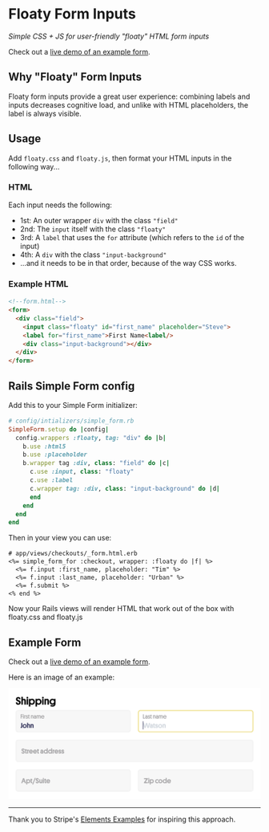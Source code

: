 # Floaty Form Inputs
*Simple CSS + JS for user-friendly "floaty" HTML form inputs*

Check out a [live demo of an example form](https://wxmn.github.io/floaty-inputs/index.html).

## Why "Floaty" Form Inputs

Floaty form inputs provide a great user experience: combining labels and inputs decreases cognitive load, and unlike with HTML placeholders, the label is always visible.

## Usage

Add `floaty.css` and `floaty.js`, then format your HTML inputs in the following way...

### HTML

Each input needs the following:

- 1st: An outer wrapper `div` with the class `"field"`
- 2nd: The `input` itself with the class `"floaty"`
- 3rd: A `label` that uses the `for` attribute (which refers to the `id` of the input)
- 4th: A `div` with the class `"input-background"`
- ...and it needs to be in that order, because of the way CSS works.

### Example HTML

```html
<!--form.html-->
<form>
  <div class="field">
    <input class="floaty" id="first_name" placeholder="Steve">
    <label for="first_name">First Name<label/>
    <div class="input-background"></div>
  </div>
</form>
```

## Rails Simple Form config

Add this to your Simple Form initializer:

```Ruby
# config/intializers/simple_form.rb
SimpleForm.setup do |config|
  config.wrappers :floaty, tag: "div" do |b|
    b.use :html5
    b.use :placeholder
    b.wrapper tag :div, class: "field" do |c|
      c.use :input, class: "floaty"
      c.use :label
      c.wrapper tag: :div, class: "input-background" do |d|
      end
    end
  end
end
```

Then in your view you can use:

```
# app/views/checkouts/_form.html.erb
<%= simple_form_for :checkout, wrapper: :floaty do |f| %>
  <%= f.input :first_name, placeholder: "Tim" %>
  <%= f.input :last_name, placeholder: "Urban" %>
  <%= f.submit %>
<% end %>
```

Now your Rails views will render HTML that work out of the box with floaty.css and floaty.js

## Example Form

Check out a [live demo of an example form](https://wxmn.github.io/floaty-inputs/index.html).

Here is an image of an example:

![Floaty Inputs Example](https://raw.githubusercontent.com/wxmn/floaty-inputs/master/example/floaty-inputs-example.png)

***

Thank you to Stripe's [Elements Examples](https://stripe.github.io/elements-examples/) for inspiring this approach.